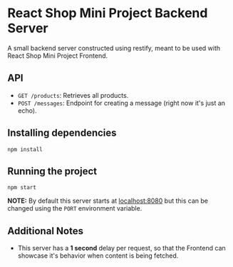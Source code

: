 # React Shop Mini Project Backend Server

A small backend server constructed using restify, meant to be used with React Shop Mini Project Frontend.

## API

* `GET /products`: Retrieves all products.
* `POST /messages`: Endpoint for creating a message (right now it's just an echo).

## Installing dependencies

```
npm install
```

## Running the project

```
npm start
```

__NOTE:__ By default this server starts at [localhost:8080](http://localhost:8080) but this can be changed using the `PORT` environment variable.

## Additional Notes

* This server has a __1 second__ delay per request, so that the Frontend can showcase it's behavior when content is being fetched.
